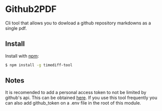 # Github2PDF
Cli tool that allows you to dowload a github repository markdowns as a single pdf.

## Install

Install with [npm](https://www.npmjs.com/):

```sh
$ npm install -g timediff-tool 
```

## Notes
It is recomended to add a personal access token to not be limited by github's api. This can be obtained [here](https://github.com/settings/tokens). If you use this tool frequently you can also add github_token on a .env file in the root of this module.